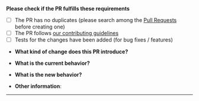 **Please check if the PR fulfills these requirements**

- [ ] The PR has no duplicates (please search among the [Pull Requests](https://github.com/arduino/arduino-language-server/pulls)
      before creating one)
- [ ] The PR follows [our contributing guidelines](https://github.com/arduino/arduino-language-server#pull-requests)
- [ ] Tests for the changes have been added (for bug fixes / features)

* **What kind of change does this PR introduce?**
<!-- Bug fix, feature, docs update, ... -->

- **What is the current behavior?**
<!-- You can also link to an open issue here -->

* **What is the new behavior?**
<!-- if this is a feature change -->

* **Other information**:
<!-- Any additional information that could help the review process -->

---
